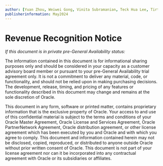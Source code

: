 ```yaml
---
author: [Yuan Zhou, Weiwei Gong, Vinita Subramanian, Teck Hua Lee, Tirthankar Lahiri, Shasank Chavan, Sebastian DeLaHoz, Roger Ford, Rohan Aggarwal, Mark Hornick, Malavika S P, Harichandan Roy, George Krupka, Doug Hood, Dinesh Das, David Jiang, Boriana Milenova, Bonnie Xia, Aurosish Mishra, Angela Amor, Agnivo Saha, Aleksandra Czarlinska, Ramya P, Usha Krishnamurthy, Tulika Das, Suresh Rajan, Sarika Surampudi, Sarah Hirschfeld, Prakash Jashnani, Jody Glover, Jessica True, Mamata Basapur, Maitreyee Chaliha, Gunjan Jain, Frederick Kush, Douglas Williams, Binika Kumar, Jean-Francois Verrier]
publisherinformation: May2024
---
```


# Revenue Recognition Notice

*If this document is in private pre-General Availability status:*

The information contained in this document is for informational sharing purposes only and should be considered in your capacity as a customer advisory board member or pursuant to your pre-General Availability trial agreement only. It is not a commitment to deliver any material, code, or functionality, and should not be relied upon in making purchasing decisions. The development, release, timing, and pricing of any features or functionality described in this document may change and remains at the sole discretion of Oracle.

This document in any form, software or printed matter, contains proprietary information that is the exclusive property of Oracle. Your access to and use of this confidential material is subject to the terms and conditions of your Oracle Master Agreement, Oracle License and Services Agreement, Oracle PartnerNetwork Agreement, Oracle distribution agreement, or other license agreement which has been executed by you and Oracle and with which you agree to comply. This document and information contained herein may not be disclosed, copied, reproduced, or distributed to anyone outside Oracle without prior written consent of Oracle. This document is not part of your license agreement nor can it be incorporated into any contractual agreement with Oracle or its subsidiaries or affiliates.

